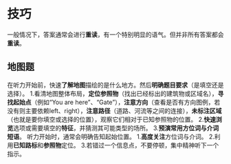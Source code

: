 # **技巧**
一般情况下，答案通常会进行**重读**，有一个特别明显的语气。但并非所有答案都会**重读**。
## 地图题
在听力开始前，快速**了解地图**描绘的是什么地方。然后**明确题目要求**（是填空还是选择）。
1.看清地图整体布局，**定位参照物**（找出已经标出的建筑物或区域名），**寻找起始点**（例如“You are here”、“Gate”），**注意方向**（查看是否有方向图例，若没有则主要依赖left、right），**注意路径**（道路、河流等之间的连接），**未标注区域**（也就是要你填空或选择的位置），观察它们相对于已知参照物的位置。
2.**快速浏览**选项或需要填空的**特征**，并猜测其可能类型的场所。
3.**预演常用方位词与介词短语**。
听力开始时，通常会明确告知起始位置。
1.**高度关注**方位词与介词。
2.利用**已知路标**和**参照物**定位。
3.若错过一个信息点，不要停顿，集中精神听下一个指示。